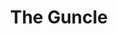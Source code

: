 ---
draft: false
slug: the-guncle-c0009487
title: The Guncle
type: books
params:
  bookTitle: The Guncle
  tags:
  - American literature
  - adult fiction
  - audiobook
  - contemporary
  - fiction
  - humor
  - LGBTQ+
  - queer
  cover: https://images-na.ssl-images-amazon.com/images/S/compressed.photo.goodreads.com/books/1594848421i/54508798.jpg
  isbn: '9781432887582'
  goodreads_link: https://www.goodreads.com/book/show/54508798-the-guncle
  authors:
  - Steven  Rowley, Steven Rowley
  publication_year: '2021'
  page_count: '336'
  short_book_description: Patrick, or Gay Uncle Patrick (GUP, for short), has always
    loved his niece, Maisie, and nephew, Grant. That is, he loves spending time with
    them when they come out to Palm Springs for weeklong...
  russian_translation_status: unknown
  languages:
  - Английский
  book_description: Patrick, or Gay Uncle Patrick (GUP, for short), has always loved
    his niece, Maisie, and nephew, Grant. That is, he loves spending time with them
    when they come out to Palm Springs for weeklong visits, or when he heads home
    to Connecticut for the holidays. But in terms of caretaking and relating to two
    children, no matter how adorable, Patrick is honestly a bit out of his league.So
    when tragedy strikes and Maisie and Grant lose their mother and Patrick’s brother
    has a health crisis of his own, Patrick finds himself suddenly taking on the role
    of primary guardian. Despite having a set of “Guncle Rules” ready to go, Patrick
    has no idea what to expect, having spent years barely holding on after the loss
    of his great love, a somewhat-stalled career, and a lifestyle not-so-suited to
    a six- and a nine-year-old. Quickly realizing that parenting—even if temporary—isn’t
    solved with treats and jokes, Patrick’s eyes are opened to a new sense of responsibility,
    and the realization that, sometimes, even being larger than life means you’re
    unfailingly human.
  russian_audioversion: 'no'
---